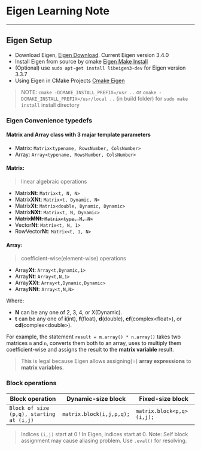 # Eigen Learning Note

 ----

## Eigen Setup

 - Download Eigen, [Eigen Download]. Current Eigen version 3.4.0 
 - Install Eigen from source by cmake [Eigen Make Install]
 - (Optional) use `sudo apt-get install libeigen3-dev` for Eigen version 3.3.7
 - Using Eigen in CMake Projects [Cmake Eigen]

> NOTE: `cmake -DCMAKE_INSTALL_PREFIX=/usr ..` or `cmake -DCMAKE_INSTALL_PREFIX=/usr/local ..`  (in build folder) for `sudo make install` install directory

### Eigen Convenience typedefs

#### Matrix and Array class with 3 majar template parameters 

- Matrix: `Matrix<typename, RowsNumber, ColsNumber>`
- Array: `Array<typename, RowsNumber, ColsNumber>`

#### Matrix: 
>linear algebraic operations

 - Matrix**Nt**: `Matrix<t, N, N>`
 - Matrix**XNt**: `Matrix<t, Dynamic, N>`
 - Matrix**Xt**: `Matrix<double, Dynamic, Dynamic>`
 - Matrix**NXt**: `Matrix<t, N, Dynamic>`
 - ~~Matrix**MNt**: `Matrix<type, M, N>`~~
 - Vector**Nt**: `Matrix<t, N, 1>`
 - RowVector**Nt**: `Matrix<t, 1, N>`

#### Array: 
>coefficient-wise(element-wise) operations
 - Array**Xt**: `Array<t,Dynamic,1> `
 - Array**Nt**: `Array<t,N,1> `
 - Array**XXt**: `Array<t,Dynamic,Dynamic> `
 - Array**NNt**: `Array<t,N,N> `

 Where: 
 - **N** can be any one of 2, 3, 4, or X(Dynamic).
 - **t** can be any one of **i**(int), **f**(float), **d**(double), **cf**(complex\<float\>), or **cd**(complex\<double\>).

For example, the statement `result = m.array() * n.array()` takes two matrices `m` and `n`, converts them both to an array, uses to multiply them coefficient-wise and assigns the result to the **matrix variable** result.
>This is legal because Eigen allows assigning(=) **array expressions** to **matrix variables**.

### Block operations

| Block operation |  Dynamic-size block  | Fixed-size block  |
| ------ | ----------- | ----------- |
| `Block of size (p,q), starting at (i,j)`   | `matrix.block(i,j,p,q);` | `matrix.block<p,q>(i,j);` |
> Indices `(i,j)` start at 0 ! In Eigen, indices start at 0.
> Note: Self block assignment may cause aliasing problem. Use `.eval()` for resolving.




[Eigen Download]: <https://eigen.tuxfamily.org/index.php?title=Main_Page>
[Cmake Eigen]: <https://eigen.tuxfamily.org/dox/TopicCMakeGuide.html>
[Eigen Make Install]: <http://eigen.tuxfamily.org/index.php?title=CMake>